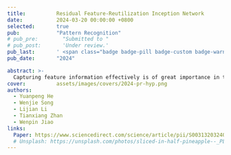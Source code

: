 ```yaml
---
title:          Residual Feature-Reutilization Inception Network
date:           2024-03-20 00:00:00 +0800
selected:       true
pub:            "Pattern Recognition"
# pub_pre:        "Submitted to "
# pub_post:       'Under review.'
pub_last:       ' <span class="badge badge-pill badge-custom badge-warning">CCF B</span>'
pub_date:       "2024"

abstract: >-
  Capturing feature information effectively is of great importance in the field of computer vision. With the development of convolutional neural networks, concepts like residual connection and multiple scales promote continual performance gains in diverse deep learning vision tasks. In this paper, novel residual feature-reutilization inception and split-residual feature-reutilization inception are proposed to improve performance on various vision tasks. It consists of four parallel branches, each with convolutional kernels of different sizes. These branches are interconnected by hierarchically organized channels, similar to residual connections, facilitating information exchange and rich dimensional variations at different levels. This structure enables the acquisition of features with varying granularity and effectively broadens the span of the receptive field in each network layer. Moreover, according to the network structure designed above, split-residual feature-reutilization inceptions can adjust the split ratio of the input information, thereby reducing the number of parameters and guaranteeing the model performance. Specifically, in image classification experiments based on popular vision datasets, such as CIFAR10 (97.94%), CIFAR100 (85.91%), Tiny Imagenet (70.54%) and ImageNet (80.83%), we obtain state-of-the-art results compared with other modern models under the premise that the models’ sizes are approximate and no additional data is used.
cover:          assets/images/covers/2024-pr-hyp.png
authors:
  - Yuanpeng He
  - Wenjie Song
  - Lijian Li
  - Tianxiang Zhan
  - Wenpin Jiao
links:
  Paper: https://www.sciencedirect.com/science/article/pii/S0031320324001900
  # Unsplash: https://unsplash.com/photos/sliced-in-half-pineapple--_PLJZmHZzk
---
```

